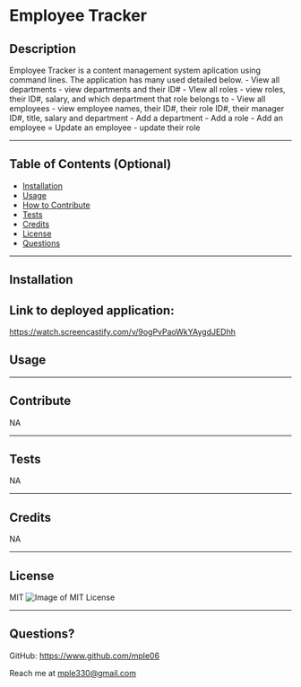 # Employee Tracker

## Description

Employee Tracker is a content management system aplication using command lines. The application has many used detailed below.
    - View all departments
        - view departments and their ID#
    - VIew all roles
        - view roles, their ID#, salary, and which department that role belongs to
    - View all employees
        - view employee names, their ID#, their role ID#, their manager ID#, title, salary and department
    - Add a department
    - Add a role
    - Add an employee
    = Update an employee
        - update their role

---

## Table of Contents (Optional)

- [Installation](#installation)
- [Usage](#usage)
- [How to Contribute](#contribute)
- [Tests](#tests)
- [Credits](#credits)
- [License](#license)
- [Questions](#questions)

---

## Installation

## Link to deployed application:
https://watch.screencastify.com/v/9ogPvPaoWkYAygdJEDhh

## Usage

---

## Contribute

NA

---

## Tests

NA

---

## Credits

NA

---

## License

MIT ![Image of MIT License](https://img.shields.io/badge/License-MIT-blue.svg)

---

## Questions?

GitHub: https://www.github.com/mple06

Reach me at mple330@gmail.com
